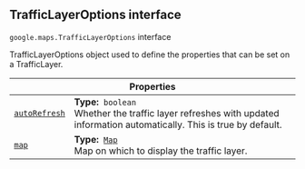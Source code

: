 
<h2 id="TrafficLayerOptions">TrafficLayerOptions interface</h2>
<p>
<code><span itemprop="path">google.maps</span>.<span itemprop="name">TrafficLayerOptions</span></code>
interface
</p>
<p>TrafficLayerOptions object used to define the properties that can be set on a TrafficLayer.</p>
<div class="devsite-table-wrapper"><table class="properties responsive" summary="interface TrafficLayerOptions - Properties">
<thead>
<tr><th colspan="2">Properties</th>
</tr></thead>
<tbody>
<tr id="TrafficLayerOptions.autoRefresh">
<td itemprop="property"><code><a class="secret-link" href="#TrafficLayerOptions.autoRefresh"><span>autoRefresh</span></a></code></td>
<td><div><strong>Type:</strong>&nbsp; <code>boolean</code></div>
<div class="desc">Whether the traffic layer refreshes with updated information automatically. This is true by default.</div></td>
</tr>
<tr id="TrafficLayerOptions.map">
<td itemprop="property"><code><a class="secret-link" href="#TrafficLayerOptions.map"><span>map</span></a></code></td>
<td><div><strong>Type:</strong>&nbsp; <code><a href="Map.md">Map</a></code></div>
<div class="desc">Map on which to display the traffic layer.</div></td>
</tr>
</tbody>
</table></div>
